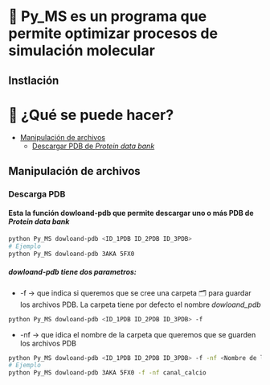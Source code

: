 # 👻 Py_MS es un programa que permite optimizar procesos de simulación molecular

## Instlación

# 📕 ¿Qué se puede hacer?
* [Manipulación de archivos](#Manipulación-de-archivos)
  * [Descargar PDB de *Protein data bank*](#Descarga-PDB)



## Manipulación de archivos

### Descarga PDB
#### Esta la función dowloand-pdb que permite descargar uno o más PDB de *Protein data bank*
```bash
python Py_MS dowloand-pdb <ID_1PDB ID_2PDB ID_3PDB>
# Ejemplo
python Py_MS dowloand-pdb 3AKA 5FX0
```
##### dowloand-pdb tiene dos parametros:

* -f -> que indica si queremos que se cree una carpeta 🗂 para guardar los archivos PDB. La carpeta tiene por defecto el nombre *dowloand_pdb*
```bash
python Py_MS dowloand-pdb <ID_1PDB ID_2PDB ID_3PDB> -f
```
* -nf -> que idica el nombre de la carpeta que queremos que se guarden los archivos PDB
```bash
python Py_MS dowloand-pdb <ID_1PDB ID_2PDB ID_3PDB> -f -nf <Nombre de la carpeta>
# Ejemplo
python Py_MS dowloand-pdb 3AKA 5FX0 -f -nf canal_calcio
```

